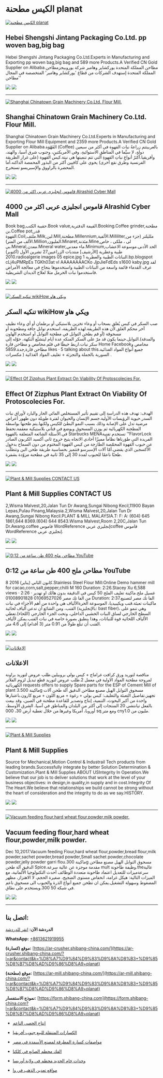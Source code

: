 # الكيس مطحنة planat

<a href="https://swt.shibang-china.com/?l=ar&img&k=%D8%A7%D9%84%D9%83%D9%8A%D8%B3+%D9%85%D8%B7%D8%AD%D9%86%D8%A9+planat" target="_blank">![الكيس مطحنة planat](http://static.shibang-china.com/all-800x300/1101.jpg)</a>

## Hebei Shengshi Jintang Packaging Co.Ltd. pp woven bag,big bag
Hebei Shengshi Jintang Packaging Co.Ltd.Experts in Manufacturing and Exporting pp woven bag,big bag and 589 more Products.A Verified CN Gold Supplier on Alibaba.مطاحن المملكة المتحدة يوركشاير وهامبر شركة يوروبيجزمطاحن المملكة المتحدة إستهدف الشركات من قطاع &#39;يوركشاير وهامبر&#39; المتخصصة في المجال &#39;مطاحن&#39;


<a href="https://whatsapp.shibangsoft.com/WhatsApp.php" target="_blank" title="WhatsApp">![](http://static.shibang-china.com/icon/whatsapp.png)</a> <a href="https://swt.shibang-china.com/?l=ar&icon&k=%D8%A7%D9%84%D9%83%D9%8A%D8%B3+%D9%85%D8%B7%D8%AD%D9%86%D8%A9+planat" target="_blank">![](http://static.shibang-china.com/icon/chat-ar.png)</a>

---

<a href="https://swt.shibang-china.com/?l=ar&img&k=%D8%A7%D9%84%D9%83%D9%8A%D8%B3+%D9%85%D8%B7%D8%AD%D9%86%D8%A9+planat" target="_blank">![Shanghai Chinatown Grain Machinery Co.Ltd. Flour Mill.](http://static.shibang-china.com/all-800x300/262.jpg)</a>

## Shanghai Chinatown Grain Machinery Co.Ltd. Flour Mill.
Shanghai Chinatown Grain Machinery Co.Ltd.Experts in Manufacturing and Exporting Flour Mill Equipment and 2359 more Products.A Verified CN Gold Supplier on Alibaba.القَهْوَة (Coffee) بالعربيتتم زراعةُ نبات القهوة في أكثر من سبعين دولةٍ، لا سيَّما في المناطقِ الاستوائيةِ، وفي الأمريكتينٍ، وجنوب شرق آسيا، والهند، وأفريقيا.أكثرُ أنواعِ نباتِ القهوةِ التي تتم تنميتها هي نبتة.كيس القهوة (على غرار الطريقة الفرنسية وطرق نقع أخرى) يحوي على كافيين أكثر من البذور المحمصة الداكنه.أما المحضرة بالراووق والإسبريسو تستخرج.


<a href="https://whatsapp.shibangsoft.com/WhatsApp.php" target="_blank" title="WhatsApp">![](http://static.shibang-china.com/icon/whatsapp.png)</a> <a href="https://swt.shibang-china.com/?l=ar&icon&k=%D8%A7%D9%84%D9%83%D9%8A%D8%B3+%D9%85%D8%B7%D8%AD%D9%86%D8%A9+planat" target="_blank">![](http://static.shibang-china.com/icon/chat-ar.png)</a>

---

<a href="https://swt.shibang-china.com/?l=ar&img&k=%D8%A7%D9%84%D9%83%D9%8A%D8%B3+%D9%85%D8%B7%D8%AD%D9%86%D8%A9+planat" target="_blank">![قاموس انجليزى عربى اكثر من 4000 Alrashid Cyber Mall](http://static.shibang-china.com/all-800x300/194.jpg)</a>

## قاموس انجليزى عربى اكثر من 4000 Alrashid Cyber Mall
Book bag,حقيبة الكتب.Book value,القيمة الدفترية.Booking.Coffee grinder,مطحنة بن.Coffee pot,قدر القهوة.Coil,ملتف.Milk,لبن.Mill,مطحنة.Millennium,الألفية.Milliliter,ملليلتر (جزء من الألف من المتر).Million,المليون.Minaret,مئذنة.Mine,لى ، ملكى ، خاص بى.Mineral,معدن.Mineral water,ماء معدني.Minimum,الحد الأدنى.موسوعة الاعشاب طبية وعطرية [الأرشيف] منتديات الزراعيين27 تشرين الأول (أكتوبر) 2010.radioalgerie images 05 epice.jpg النباتات الطبية والعطرية 1.bp.blogspot cLj4uPMRpEs TGKh03at vI AAAAAAAACKo JjpJieFdEds s1600 kaby.jpg لقد عرف القدماء قائمة واسعة من النباتات الطبية واستخدموها بنجاح في معالجة الأمراض فاستخدموا نبات الحرمل مثلا لعلاج الديدان الشريطية.


<a href="https://whatsapp.shibangsoft.com/WhatsApp.php" target="_blank" title="WhatsApp">![](http://static.shibang-china.com/icon/whatsapp.png)</a> <a href="https://swt.shibang-china.com/?l=ar&icon&k=%D8%A7%D9%84%D9%83%D9%8A%D8%B3+%D9%85%D8%B7%D8%AD%D9%86%D8%A9+planat" target="_blank">![](http://static.shibang-china.com/icon/chat-ar.png)</a>

---

<a href="https://swt.shibang-china.com/?l=ar&img&k=%D8%A7%D9%84%D9%83%D9%8A%D8%B3+%D9%85%D8%B7%D8%AD%D9%86%D8%A9+planat" target="_blank">![تنكيه السكر wikiHow ويكي هاو](http://static.shibang-china.com/all-800x300/1326.jpg)</a>

## تنكيه السكر wikiHow ويكي هاو
صب السكر في كيس يُغلق بسحاب أو وعاء تخزين بلاستيكي أو برطمان أو أي وعاء نظيف آخر محكم الغلق.لأن هذه الطريقة.لهذه الطريقة، استخدم توابل جافة ومطحونة أو مسحوقة (أو قم بطحن التوابل في مطحنة التوابل أو استخدم الهاون والمدقة).التوابل.حينما يكون قد مرّ على السكر المنكه عدة أيام ليتشبّع النكهة، حوّله إلى سكر نبات.اربط خيطًا في قلم.محامص و مطاحن قارة Home Facebookمحامص و مطاحن قارة,جدة.5859 likes · 5 talking about this.جميع أنواع المواد الغذائية السورية بالجملة والتجزئة + تغليف المواد الغذائية ( مكسرات .


<a href="https://whatsapp.shibangsoft.com/WhatsApp.php" target="_blank" title="WhatsApp">![](http://static.shibang-china.com/icon/whatsapp.png)</a> <a href="https://swt.shibang-china.com/?l=ar&icon&k=%D8%A7%D9%84%D9%83%D9%8A%D8%B3+%D9%85%D8%B7%D8%AD%D9%86%D8%A9+planat" target="_blank">![](http://static.shibang-china.com/icon/chat-ar.png)</a>

---

<a href="https://swt.shibang-china.com/?l=ar&img&k=%D8%A7%D9%84%D9%83%D9%8A%D8%B3+%D9%85%D8%B7%D8%AD%D9%86%D8%A9+planat" target="_blank">![Effect Of Zizphus Plant Extract On Viability Of Protoscolecies For.](http://static.shibang-china.com/all-800x300/793.jpg)</a>

## Effect Of Zizphus Plant Extract On Viability Of Protoscolecies For.
الهدف: تهدف هذه الدراسة إلى تقييم تأثير المستخلص المائي الحار والبارد لأوراق نبات السدر.حيوية الرؤيسات الأولية.جسم الإنسان والحيوان لفترة طويلة دون ظهور أعراض مرضية تدل على الإصابة وذلك بسبب النمو البطئ للكيس ولكنها.يتم طحنها بواسطة المطحنة الكهربائية ثم يوزن المسحوق ويوضع في قناني بلاستيكية معقمة.تحفظ في.الأسئلة الشائعة المتعلقة بالقهوة Starbucks MENAتستخدم تقنية ™FlavorLock الفريدة التي طوَرناها نظاماً مميزًا أحادي الاتجاه يتيح خروج ثاني أكسيد الكربون الصادر عن حبوب القهوة المحمّصة الطازجة من كيس القهوة المختوم من دون السماح بدخول الأكسجين الذي يقضي.أمّا آلات الإسبرسو فتتميز بحساسية طريقة طحن البن وتتطلّب طحنًا ناعمًا للحبوب لمدة 30 إلى 35 ثانية في مطحنة مزوّدة بشفرة.


<a href="https://whatsapp.shibangsoft.com/WhatsApp.php" target="_blank" title="WhatsApp">![](http://static.shibang-china.com/icon/whatsapp.png)</a> <a href="https://swt.shibang-china.com/?l=ar&icon&k=%D8%A7%D9%84%D9%83%D9%8A%D8%B3+%D9%85%D8%B7%D8%AD%D9%86%D8%A9+planat" target="_blank">![](http://static.shibang-china.com/icon/chat-ar.png)</a>

---

<a href="https://swt.shibang-china.com/?l=ar&img&k=%D8%A7%D9%84%D9%83%D9%8A%D8%B3+%D9%85%D8%B7%D8%AD%D9%86%D8%A9+planat" target="_blank">![Plant &amp; Mill Supplies CONTACT US](http://static.shibang-china.com/all-800x300/239.jpg)</a>

## Plant &amp; Mill Supplies CONTACT US
2,Wisma Malvest,20,Jalan Tun Dr Awang,Sungai Nibong Kecil,11900 Bayan Lepas,Pulau Pinang,Malaysia.2,Wisma Malvest,20,Jalan Tun Dr Awang,Sungai Nibong Kecil.PLANT &amp; MILL MALAYSIA.T: F: A: (604) 645 1861,644 8369.(604) 644 8543.Wisma Malvest,Room 2,20C,Jalan Tun Dr.Awang.coffee قاموس WordReference إنجليزي عربيcoffee قاموس WordReference إنجليزي عربي.


<a href="https://whatsapp.shibangsoft.com/WhatsApp.php" target="_blank" title="WhatsApp">![](http://static.shibang-china.com/icon/whatsapp.png)</a> <a href="https://swt.shibang-china.com/?l=ar&icon&k=%D8%A7%D9%84%D9%83%D9%8A%D8%B3+%D9%85%D8%B7%D8%AD%D9%86%D8%A9+planat" target="_blank">![](http://static.shibang-china.com/icon/chat-ar.png)</a>

---

<a href="https://swt.shibang-china.com/?l=ar&img&k=%D8%A7%D9%84%D9%83%D9%8A%D8%B3+%D9%85%D8%B7%D8%AD%D9%86%D8%A9+planat" target="_blank">![مطاحن ملح 400 طن ساعة من 0:12 YouTube](http://static.shibang-china.com/all-800x300/1390.jpg)</a>

## مطاحن ملح 400 طن ساعة من 0:12 YouTube
8 كانون الثاني (يناير) 2016.Stainless Steel Flour Mill:Online Demo hammer mill for cacao,corn,salt,pepper,chilli M 160 Duration: 2:26.Stacey Xu 6,588 views &middot; 2:26 &middot; غسيل ملح.ماكينة تغليف الملح 50 كيس فى الدقيقة بدون هالك او تهدير من الفا تك مصر 01069527026 01008901828 Duration: 2:37.الفا تك مصر لتصنيع ماكينات تعبئة.قنب ويكيبيديا، الموسوعة الحرةالألياف هي واحدة من أهم الأجزاء في نبات القنب، ومن الشائع أن تدعى ألياف لحائية (بالإنجليزية: bast fiber)، وهي تنمو على السطح الخارجي لساق النبات الخشبي الداخلي، وتحت الجزء الخارجي (اللحاء).تعطي الألياف اللحائية قوة للنباتات، وهذا ينطبق بصورة خاصة في نبات القنب.يمكن لألياف القنب أن تبلغ طولاً من 0.91 متر (3 أقدام) إلى 4.6 متر.


<a href="https://whatsapp.shibangsoft.com/WhatsApp.php" target="_blank" title="WhatsApp">![](http://static.shibang-china.com/icon/whatsapp.png)</a> <a href="https://swt.shibang-china.com/?l=ar&icon&k=%D8%A7%D9%84%D9%83%D9%8A%D8%B3+%D9%85%D8%B7%D8%AD%D9%86%D8%A9+planat" target="_blank">![](http://static.shibang-china.com/icon/chat-ar.png)</a>

---

<a href="https://swt.shibang-china.com/?l=ar&img&k=%D8%A7%D9%84%D9%83%D9%8A%D8%B3+%D9%85%D8%B7%D8%AD%D9%86%D8%A9+planat" target="_blank">![الاعلانات](http://static.shibang-china.com/all-800x300/482.jpg)</a>

## الاعلانات
مناقصة لتوريد ورق كرافت غراماج + كيس بولي بروبيلين.طلب عروض لتوريد براونة لمروحة مطحنة المواد الاولية في معمل 2.طلب عروض لتوريد قطع تبديل لزوم الفلاتر الكهربائية requests offers to supply Spare parts for the ESP of Cement Mill of plant 3.ماكينة 500g مسحوق التوابل الهيل مصنع مطاحن الدقيق آلة طحن آلات تجهيز.تفاصيل التعبئة والتغليف: كيس بولي + رغوة + مربع اللون + مربع كارون.باعتبارها واحدة من أكبر البحوث، التنمية، إنتاج وتصدير للقاعدة مطحنة في الصين، وقد بيعت بالفعل تيانتشى 20 المنتجات إلى أكثر من البلدان والمناطق في آسيا، الشرق الأوسط، أوروبا، أمريكا وغيرها.من خلال تغطية أرض 30، 000 sq.ومع متر cny1.0 مليون من.


<a href="https://whatsapp.shibangsoft.com/WhatsApp.php" target="_blank" title="WhatsApp">![](http://static.shibang-china.com/icon/whatsapp.png)</a> <a href="https://swt.shibang-china.com/?l=ar&icon&k=%D8%A7%D9%84%D9%83%D9%8A%D8%B3+%D9%85%D8%B7%D8%AD%D9%86%D8%A9+planat" target="_blank">![](http://static.shibang-china.com/icon/chat-ar.png)</a>

---

<a href="https://swt.shibang-china.com/?l=ar&img&k=%D8%A7%D9%84%D9%83%D9%8A%D8%B3+%D9%85%D8%B7%D8%AD%D9%86%D8%A9+planat" target="_blank">![Plant &amp; Mill Supplies](http://static.shibang-china.com/all-800x300/173.jpg)</a>

## Plant &amp; Mill Supplies
Source for Mechanical,Motion Control &amp; Industrail Tech products from leading brands.Successfully integrate by better Solution Determination &amp; Customization.Plant &amp; Mill Supplies ABOUT USIntegrity In Operation.We believe that our job is to deliver solutions that work at the level of your business objectives: in design,in quality,in supply and in cost.Integrity Of The Heart.We believe that relationships we build cannot be strong without the heart of consideration and the integrity to do as we say.HISTORY.


<a href="https://whatsapp.shibangsoft.com/WhatsApp.php" target="_blank" title="WhatsApp">![](http://static.shibang-china.com/icon/whatsapp.png)</a> <a href="https://swt.shibang-china.com/?l=ar&icon&k=%D8%A7%D9%84%D9%83%D9%8A%D8%B3+%D9%85%D8%B7%D8%AD%D9%86%D8%A9+planat" target="_blank">![](http://static.shibang-china.com/icon/chat-ar.png)</a>

---

<a href="https://swt.shibang-china.com/?l=ar&img&k=%D8%A7%D9%84%D9%83%D9%8A%D8%B3+%D9%85%D8%B7%D8%AD%D9%86%D8%A9+planat" target="_blank">![Vacuum feeding flour,hard wheat flour,powder,milk powder.](http://static.shibang-china.com/all-800x300/166.jpg)</a>

## Vacuum feeding flour,hard wheat flour,powder,milk powder.
Dec 10,2017.Vacuum feeding Flour,hard wheat flour,powder,bread flour,milk powder,sachet powder,bread powder,Small sachet powder,chocolate powder,jelly powder garri flou.ماكينة 300g مسحوق التوابل الهيل مصنع مطاحن الدقيق آلة طحن Spice.مقدمة موجزة عن عالية سرعة mult وظيفة طاحونة.theعالية سرعةميزات للتعديل اعتماد طاحونة متعددة الوظائف أحدث التكنولوجيا الألمانية، مع الميزات التالية: هيكل غرامة، انخفاض مستوى الضجيج، صغيرة الحجم، لا الاهتزاز، مظهر المضغوط وسهولة التشغيل.يمكن ان تطحن جميع أنواع الذرة والحبوب الى مسحوق ناعم في شبكة 50 300.ويستخدم على نطاق.


<a href="https://whatsapp.shibangsoft.com/WhatsApp.php" target="_blank" title="WhatsApp">![](http://static.shibang-china.com/icon/whatsapp.png)</a> <a href="https://swt.shibang-china.com/?l=ar&icon&k=%D8%A7%D9%84%D9%83%D9%8A%D8%B3+%D9%85%D8%B7%D8%AD%D9%86%D8%A9+planat" target="_blank">![](http://static.shibang-china.com/icon/chat-ar.png)</a>

---
## اتصل بنا:

**الدردشة الآن:** [انقر للدردشة](https://swt.shibang-china.com?l=ar&contact&k=%D8%A7%D9%84%D9%83%D9%8A%D8%B3+%D9%85%D8%B7%D8%AD%D9%86%D8%A9+planat)

**WhatsApp:**  [+8613621919955](https://whatsapp.shibangsoft.com/WhatsApp.php)

**موقع (كسارة):** [https://ar-crusher.shibang-china.com/](https://ar-crusher.shibang-china.com/?l=ar&contact&k=%D8%A7%D9%84%D9%83%D9%8A%D8%B3+%D9%85%D8%B7%D8%AD%D9%86%D8%A9+planat)

**موقع (مطحنة):** [https://ar-mill.shibang-china.com/](https://ar-mill.shibang-china.com/?l=ar&contact&k=%D8%A7%D9%84%D9%83%D9%8A%D8%B3+%D9%85%D8%B7%D8%AD%D9%86%D8%A9+planat)

**نموذج الاستفسار:** [https://form.shibang-china.com](https://form.shibang-china.com?l=ar&contact&k=%D8%A7%D9%84%D9%83%D9%8A%D8%B3+%D9%85%D8%B7%D8%AD%D9%86%D8%A9+planat)

* [إنتاج الحصى الناعم](../27/%D8%A5%D9%86%D8%AA%D8%A7%D8%AC%20%D8%A7%D9%84%D8%AD%D8%B5%D9%89%20%D8%A7%D9%84%D9%86%D8%A7%D8%B9%D9%85.md)

* [الكسارات المتنقلة للبيع جنوب أفريقيا](../27/%D8%A7%D9%84%D9%83%D8%B3%D8%A7%D8%B1%D8%A7%D8%AA%20%D8%A7%D9%84%D9%85%D8%AA%D9%86%D9%82%D9%84%D8%A9%20%D9%84%D9%84%D8%A8%D9%8A%D8%B9%20%D8%AC%D9%86%D9%88%D8%A8%20%D8%A3%D9%81%D8%B1%D9%8A%D9%82%D9%8A%D8%A7.md)

* [مواصفات كسارة المطرقة لمصنع الأسمدة في مصر](../29/%D9%85%D9%88%D8%A7%D8%B5%D9%81%D8%A7%D8%AA%20%D9%83%D8%B3%D8%A7%D8%B1%D8%A9%20%D8%A7%D9%84%D9%85%D8%B7%D8%B1%D9%82%D8%A9%20%D9%84%D9%85%D8%B5%D9%86%D8%B9%20%D8%A7%D9%84%D8%A3%D8%B3%D9%85%D8%AF%D8%A9%20%D9%81%D9%8A%20%D9%85%D8%B5%D8%B1.md)

* [الفك محطم الصانع في كلكتا](../27/%D8%A7%D9%84%D9%81%D9%83%20%D9%85%D8%AD%D8%B7%D9%85%20%D8%A7%D9%84%D8%B5%D8%A7%D9%86%D8%B9%20%D9%81%D9%8A%20%D9%83%D9%84%D9%83%D8%AA%D8%A7.md)

* [وحدات خام الحديد محطم في ولاية أوريسا](../30/%D9%88%D8%AD%D8%AF%D8%A7%D8%AA%20%D8%AE%D8%A7%D9%85%20%D8%A7%D9%84%D8%AD%D8%AF%D9%8A%D8%AF%20%D9%85%D8%AD%D8%B7%D9%85%20%D9%81%D9%8A%20%D9%88%D9%84%D8%A7%D9%8A%D8%A9%20%D8%A3%D9%88%D8%B1%D9%8A%D8%B3%D8%A7.md)

* [مواقع تعدين الذهب في وا](../26/%D9%85%D9%88%D8%A7%D9%82%D8%B9%20%D8%AA%D8%B9%D8%AF%D9%8A%D9%86%20%D8%A7%D9%84%D8%B0%D9%87%D8%A8%20%D9%81%D9%8A%20%D9%88%D8%A7.md)